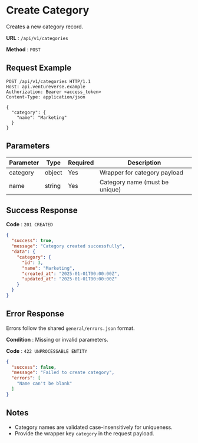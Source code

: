 # Create Category

Creates a new category record.

**URL** : `/api/v1/categories`

**Method** : `POST`

## Request Example

```http
POST /api/v1/categories HTTP/1.1
Host: api.ventureverse.example
Authorization: Bearer <access_token>
Content-Type: application/json

{
  "category": {
    "name": "Marketing"
  }
}
```

## Parameters

| Parameter | Type   | Required | Description                    |
|-----------|--------|----------|--------------------------------|
| category  | object | Yes      | Wrapper for category payload   |
| name      | string | Yes      | Category name (must be unique) |

## Success Response

**Code** : `201 CREATED`

```json
{
  "success": true,
  "message": "Category created successfully",
  "data": {
    "category": {
      "id": 3,
      "name": "Marketing",
      "created_at": "2025-01-01T00:00:00Z",
      "updated_at": "2025-01-01T00:00:00Z"
    }
  }
}
```

## Error Response

Errors follow the shared `general/errors.json` format.

**Condition** : Missing or invalid parameters.

**Code** : `422 UNPROCESSABLE ENTITY`

```json
{
  "success": false,
  "message": "Failed to create category",
  "errors": [
    "Name can't be blank"
  ]
}
```

## Notes

- Category names are validated case-insensitively for uniqueness.
- Provide the wrapper key `category` in the request payload.

